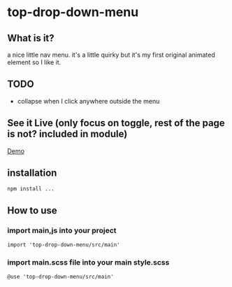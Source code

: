 # top-drop-down-menu

## What is it?

a nice little nav menu. it's a little quirky but it's my first original animated element so I like it.

## TODO

* collapse when I click anywhere outside the menu

## See it Live (only focus on toggle, rest of the page is not? included in module)

[Demo](https://mohamedbechirmejri.github.io/top-drop-down-menu/)

## installation

`npm install ...`

## How to use

### import main,js into your project

`import 'top-drop-down-menu/src/main'`

### import main.scss file into your main style.scss

`@use 'top-drop-down-menu/src/main'`
